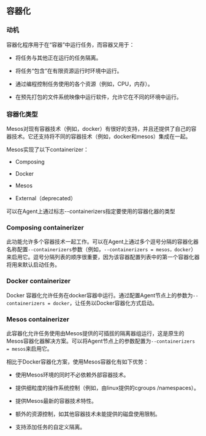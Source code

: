 ## 容器化

### 动机

容器化程序用于在“容器”中运行任务，而容器又用于：

* 将任务与其他正在运行的任务隔离。

* 将任务“包含”在有限资源运行时环境中运行。

* 通过编程控制任务使用的各个资源（例如，CPU，内存）。

* 在预先打包的文件系统映像中运行软件，允许它在不同的环境中运行。


### 容器化类型

Mesos对现有容器技术（例如，docker）有很好的支持，并且还提供了自己的容器技术。它还支持将不同的容器技术（例如，docker和mesos）集成在一起。

Mesos实现了以下containerizer：

* Composing

* Docker

* Mesos

* External（deprecated）


可以在Agent上通过标志--containerizers指定要使用的容器化器的类型

### **Composing containerizer**

此功能允许多个容器技术一起工作。可以在Agent上通过多个逗号分隔的容器化器名称配置`--containerizers`参数（例如，`--containerizers = mesos，docker`）来启用它。逗号分隔列表的顺序很重要，因为该容器配置列表中的第一个容器化器将用来默认启动任务。

### **Docker containerizer**

Docker 容器化允许任务在docker容器中运行。通过配置Agent节点上的参数为`--containerizers = docker`，让任务以Docker容器化方式启动。

### **Mesos containerizer**

此容器化允许任务使用由Mesos提供的可插拔的隔离器组运行，这是原生的Mesos容器化器解决方案。可以将Agent节点上的参数配置为`--containerizers = mesos`来启用它。

相比于Docker容器化方案，使用Mesos容器化有如下优势：

* 使用Mesos环境的同时不必依赖外部容器技术。

* 提供细粒度的操作系统控制（例如，由linux提供的cgroups \/namespaces）。

* 提供Mesos最新的容器技术特性。

* 额外的资源控制，如其他容器技术未能提供的磁盘使用限制。

* 支持添加任务的自定义隔离。



